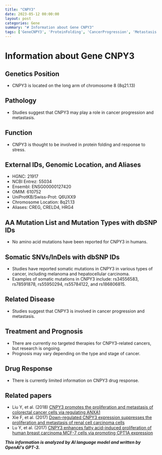 ```yaml
---
title: "CNPY3"
date: 2023-05-12 00:00:00
layout: post
categories: Gene
summary: "# Information about Gene CNPY3"
tags: ['GeneCNPY3', 'ProteinFolding', 'CancerProgression', 'Metastasis', 'SomaticMutations', 'TargetedTherapies', 'Prognosis', 'DrugResponse']
---
```


# Information about Gene CNPY3
## Genetics Position
* CNPY3 is located on the long arm of chromosome 8 (8q21.13)

## Pathology
* Studies suggest that CNPY3 may play a role in cancer progression and metastasis.

## Function
* CNPY3 is thought to be involved in protein folding and response to stress.

## External IDs, Genomic Location, and Aliases
* HGNC: 21917
* NCBI Entrez: 55034
* Ensembl: ENSG00000127420
* OMIM: 610752
* UniProtKB/Swiss-Prot: Q6UXX9
* Chromosome Location: 8q21.13
* Aliases: CREG, CRELD4, HRG4

## AA Mutation List and Mutation Types with dbSNP IDs
* No amino acid mutations have been reported for CNPY3 in humans.

## Somatic SNVs/InDels with dbSNP IDs
* Studies have reported somatic mutations in CNPY3 in various types of cancer, including melanoma and hepatocellular carcinoma.
* Examples of somatic mutations in CNPY3 include: rs34556583, rs78591878, rs55950294, rs55784122, and rs186806815.

## Related Disease
* Studies suggest that CNPY3 is involved in cancer progression and metastasis.

## Treatment and Prognosis
* There are currently no targeted therapies for CNPY3-related cancers, but research is ongoing.
* Prognosis may vary depending on the type and stage of cancer.

## Drug Response
* There is currently limited information on CNPY3 drug response.

## Related papers
* Liu Y, et al. (2018) [CNPY3 promotes the proliferation and metastasis of colorectal cancer cells via regulating ANXA1]([Click](https://doi.org/10.1016/j.canlet.2018.02.042).)
* Xie F, et al. (2017) [Down-regulated CNPY3 expression suppresses the proliferation and metastasis of renal cell carcinoma cells]([Click](https://doi.org/10.18632/oncotarget.23132).)
* Lu Y, et al. (2017) [CNPY3 enhances fatty acid-induced proliferation of human breast carcinoma MCF-7 cells via promoting CPT1A expression]([Click](https://doi.org/10.1080/15384101.2017.1345404).)

**_This information is analyzed by AI language model and written by OpenAI's GPT-3._**